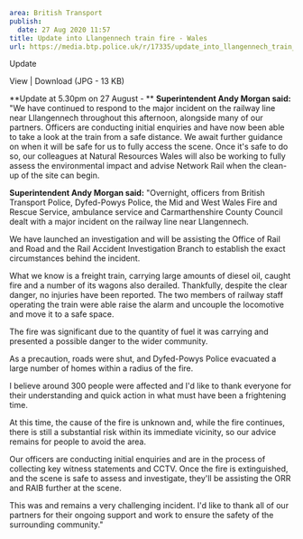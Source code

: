 ```yaml
area: British Transport
publish:
  date: 27 Aug 2020 11:57
title: Update into Llangennech train fire - Wales
url: https://media.btp.police.uk/r/17335/update_into_llangennech_train_fire_-_wales_
```

Update

View | Download (JPG - 13 KB)

**Update at 5.30pm on 27 August - ** **Superintendent Andy Morgan said:** "We have continued to respond to the major incident on the railway line near Lllangennech throughout this afternoon, alongside many of our partners. Officers are conducting initial enquiries and have now been able to take a look at the train from a safe distance. We await further guidance on when it will be safe for us to fully access the scene. Once it's safe to do so, our colleagues at Natural Resources Wales will also be working to fully assess the environmental impact and advise Network Rail when the clean-up of the site can begin.

**Superintendent Andy Morgan said:** "Overnight, officers from British Transport Police, Dyfed-Powys Police, the Mid and West Wales Fire and Rescue Service, ambulance service and Carmarthenshire County Council dealt with a major incident on the railway line near Llangennech.

We have launched an investigation and will be assisting the Office of Rail and Road and the Rail Accident Investigation Branch to establish the exact circumstances behind the incident.

What we know is a freight train, carrying large amounts of diesel oil, caught fire and a number of its wagons also derailed. Thankfully, despite the clear danger, no injuries have been reported. The two members of railway staff operating the train were able raise the alarm and uncouple the locomotive and move it to a safe space.

The fire was significant due to the quantity of fuel it was carrying and presented a possible danger to the wider community.

As a precaution, roads were shut, and Dyfed-Powys Police evacuated a large number of homes within a radius of the fire.

I believe around 300 people were affected and I'd like to thank everyone for their understanding and quick action in what must have been a frightening time.

At this time, the cause of the fire is unknown and, while the fire continues, there is still a substantial risk within its immediate vicinity, so our advice remains for people to avoid the area.

Our officers are conducting initial enquiries and are in the process of collecting key witness statements and CCTV. Once the fire is extinguished, and the scene is safe to assess and investigate, they'll be assisting the ORR and RAIB further at the scene.

This was and remains a very challenging incident. I'd like to thank all of our partners for their ongoing support and work to ensure the safety of the surrounding community."
